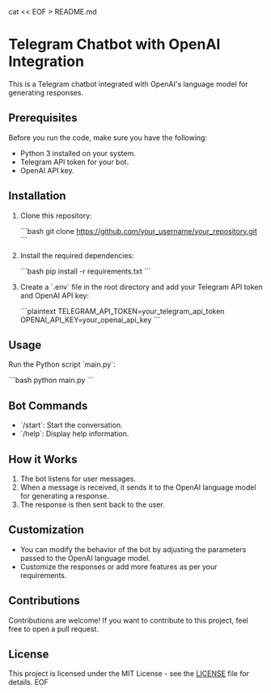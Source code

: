 cat << EOF > README.md
# Telegram Chatbot with OpenAI Integration

This is a Telegram chatbot integrated with OpenAI's language model for generating responses.

## Prerequisites

Before you run the code, make sure you have the following:

- Python 3 installed on your system.
- Telegram API token for your bot.
- OpenAI API key.

## Installation

1. Clone this repository:

   \`\`\`bash
   git clone https://github.com/your_username/your_repository.git
   \`\`\`

2. Install the required dependencies:

   \`\`\`bash
   pip install -r requirements.txt
   \`\`\`

3. Create a \`.env\` file in the root directory and add your Telegram API token and OpenAI API key:

   \`\`\`plaintext
   TELEGRAM_API_TOKEN=your_telegram_api_token
   OPENAI_API_KEY=your_openai_api_key
   \`\`\`

## Usage

Run the Python script \`main.py\`:

\`\`\`bash
python main.py
\`\`\`

## Bot Commands

- \`/start\`: Start the conversation.
- \`/help\`: Display help information.

## How it Works

1. The bot listens for user messages.
2. When a message is received, it sends it to the OpenAI language model for generating a response.
3. The response is then sent back to the user.

## Customization

- You can modify the behavior of the bot by adjusting the parameters passed to the OpenAI language model.
- Customize the responses or add more features as per your requirements.

## Contributions

Contributions are welcome! If you want to contribute to this project, feel free to open a pull request.

## License

This project is licensed under the MIT License - see the [LICENSE](LICENSE) file for details.
EOF
